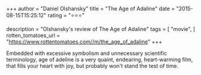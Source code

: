 +++
author = "Daniel Olshansky"
title = "The Age of Adaline"
date = "2015-08-15T15:25:12"
rating = "⭐⭐⭐"

description = "Olshansky's review of The Age of Adaline"
tags = [
    "movie",
]
rotten_tomatoes_url = "https://www.rottentomatoes.com//m/the_age_of_adaline"
+++

Embedded with excessive symbolism and unnecessary scientific terminology, age of adeline is a very quaint, endearing, heart-warming film, that fills your heart with joy, but probably won't stand the test of time.

